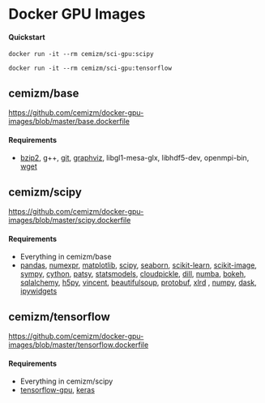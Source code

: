 # Docker GPU Images

#### Quickstart

```
docker run -it --rm cemizm/sci-gpu:scipy
```
```
docker run -it --rm cemizm/sci-gpu:tensorflow
```



## cemizm/base

https://github.com/cemizm/docker-gpu-images/blob/master/base.dockerfile

#### Requirements

- [bzip2](http://www.bzip.org/), g++, [git](https://git-scm.com/), [graphviz](https://www.graphviz.org/), libgl1-mesa-glx, libhdf5-dev, openmpi-bin, [wget](https://www.gnu.org/software/wget/)



## cemizm/scipy

https://github.com/cemizm/docker-gpu-images/blob/master/scipy.dockerfile


#### Requirements

- Everything in cemizm/base
- [pandas](https://pandas.pydata.org/), [numexpr](https://github.com/pydata/numexpr), [matplotlib](https://matplotlib.org/), [scipy](https://www.scipy.org/), [seaborn](https://seaborn.pydata.org/), [scikit-learn](http://scikit-learn.org/stable/), [scikit-image](http://scikit-image.org/), [sympy](http://www.sympy.org/en/index.html), [cython](http://cython.org/), [patsy](https://patsy.readthedocs.io/en/latest/), [statsmodels](http://www.statsmodels.org/stable/index.html), [cloudpickle](https://github.com/cloudpipe/cloudpickle), [dill](https://pypi.python.org/pypi/dill), [numba](https://numba.pydata.org/), [bokeh](https://bokeh.pydata.org/en/latest/), [sqlalchemy](https://www.sqlalchemy.org/), [h5py](http://www.h5py.org/), [vincent](http://vincent.readthedocs.io/en/latest/), [beautifulsoup](https://www.crummy.com/software/BeautifulSoup/), [protobuf](https://developers.google.com/protocol-buffers/docs/pythontutorial), [xlrd](http://www.python-excel.org/) , [numpy](https://www.numpy.org/), [dask](https://dask.org/), [ipywidgets](https://ipywidgets.readthedocs.io/en/latest/)



## cemizm/tensorflow

https://github.com/cemizm/docker-gpu-images/blob/master/tensorflow.dockerfile

#### Requirements

- Everything  in cemizm/scipy
- [tensorflow-gpu](https://www.tensorflow.org/install/gpu), [keras](https://keras.io/)